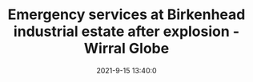 ---
"title": "Emergency services at Birkenhead industrial estate after explosion - Wirral Globe"
"date": "2021-9-15 13:40:0"
"feed_name": "GOOGLENEWSINDUSTRIAL"
"feed_website": "https://news.google.com/search?q=industrial%2Bincident&hl=en-US&gl=US&ceid=US:en"
"feed_rss": "https://news.google.com/rss/search?q=industrial%2Bincident&hl=en-US&gl=US&ceid=US:en"
"link": "https://www.wirralglobe.co.uk/news/19581424.emergency-services-birkenhead-industrial-estate-explosion/"
"file": "_posts/2021-1-1-5744f99e4b0c92a34bb352da86d110411db06188.md"
"accident": "0"
"drilling": "0"
---